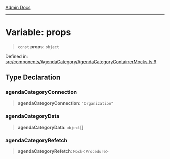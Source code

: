 [Admin Docs](/)

---

# Variable: props

> `const` **props**: `object`

Defined in: [src/components/AgendaCategory/AgendaCategoryContainerMocks.ts:9](https://github.com/PalisadoesFoundation/talawa-admin/blob/main/src/components/AgendaCategory/AgendaCategoryContainerMocks.ts#L9)

## Type Declaration

### agendaCategoryConnection

> **agendaCategoryConnection**: `"Organization"`

### agendaCategoryData

> **agendaCategoryData**: `object`[]

### agendaCategoryRefetch

> **agendaCategoryRefetch**: `Mock`\<`Procedure`\>
